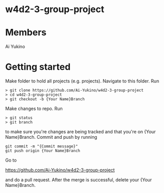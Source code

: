 # w4d2-3-group-project

# Members

Ai Yukino

# Getting started

Make folder to hold all projects (e.g. projects). Navigate to this folder. Run

```
> git clone https://github.com/Ai-Yukino/w4d2-3-group-project
> cd w4d2-3-group-project
> git checkout -b {Your Name}Branch
```

Make changes to repo. Run

```
> git status
> git branch
```

to make sure you're changes are being tracked and that you're on {Your Name}Branch. Commit and push by running

```
git commit -m "{Commit message}"
git push origin {Your Name}Branch
```

Go to

https://github.com/Ai-Yukino/w4d2-3-group-project

and do a pull request. After the merge is successful, delete your {Your Name}Branch.

